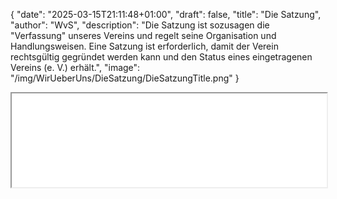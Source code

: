 {
    "date": "2025-03-15T21:11:48+01:00",
    "draft": false,
    "title": "Die Satzung",
    "author": "WvS",
    "description": "Die Satzung ist sozusagen die \"Verfassung\" unseres Vereins und regelt seine Organisation und Handlungsweisen. Eine Satzung ist erforderlich, damit der Verein rechtsgültig gegründet werden kann und den Status eines eingetragenen Vereins (e. V.) erhält.",
    "image": "/img/WirUeberUns/DieSatzung/DieSatzungTitle.png"
}

<iframe src="/img/WirUeberUns/DieSatzung/SatzungHausderSonnee.V..pdf" title="Die Satzung" width="100%">
    Ihr Browser unterstützt keine PDF-Anzeige.
</iframe>